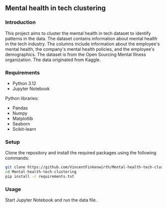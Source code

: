 ## Mental health in tech clustering

### Introduction
This project aims to cluster the mental health in tech dataset to identify patterns in the data. The dataset contains information about mental health in the tech industry. The columns include information about the employee's mental health, the company's mental health policies, and the employee's demographics. The dataset is from the Open Sourcing Mental Illness organization. The data originated from Kaggle.

### Requirements

- Python 3.12
- Jupyter Notebook

Python libraries:
- Pandas
- Numpy
- Matplotlib
- Seaborn
- Scikit-learn


### Setup

Clone the repository and install the required packages using the following commands:

```bash
git clone https://github.com/VincentFinkenwirth/Mental-health-tech-clustering
cd Mental-health-tech-clustering
pip install -r requirements.txt
```

### Usage

Start Jupyter Notebook and run the data file.